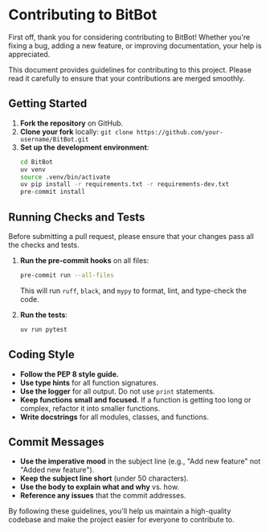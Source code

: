 # Contributing to BitBot

First off, thank you for considering contributing to BitBot! Whether you're fixing a bug, adding a new feature, or improving documentation, your help is appreciated.

This document provides guidelines for contributing to this project. Please read it carefully to ensure that your contributions are merged smoothly.

## Getting Started

1.  **Fork the repository** on GitHub.
2.  **Clone your fork** locally: `git clone https://github.com/your-username/BitBot.git`
3.  **Set up the development environment**:
    ```bash
    cd BitBot
    uv venv
    source .venv/bin/activate
    uv pip install -r requirements.txt -r requirements-dev.txt
    pre-commit install
    ```

## Running Checks and Tests

Before submitting a pull request, please ensure that your changes pass all the checks and tests.

1.  **Run the pre-commit hooks** on all files:
    ```bash
    pre-commit run --all-files
    ```
    This will run `ruff`, `black`, and `mypy` to format, lint, and type-check the code.

2.  **Run the tests**:
    ```bash
    uv run pytest
    ```

## Coding Style

*   **Follow the PEP 8 style guide.**
*   **Use type hints** for all function signatures.
*   **Use the logger** for all output. Do not use `print` statements.
*   **Keep functions small and focused.** If a function is getting too long or complex, refactor it into smaller functions.
*   **Write docstrings** for all modules, classes, and functions.

## Commit Messages

*   **Use the imperative mood** in the subject line (e.g., "Add new feature" not "Added new feature").
*   **Keep the subject line short** (under 50 characters).
*   **Use the body to explain what and why** vs. how.
*   **Reference any issues** that the commit addresses.

By following these guidelines, you'll help us maintain a high-quality codebase and make the project easier for everyone to contribute to.
